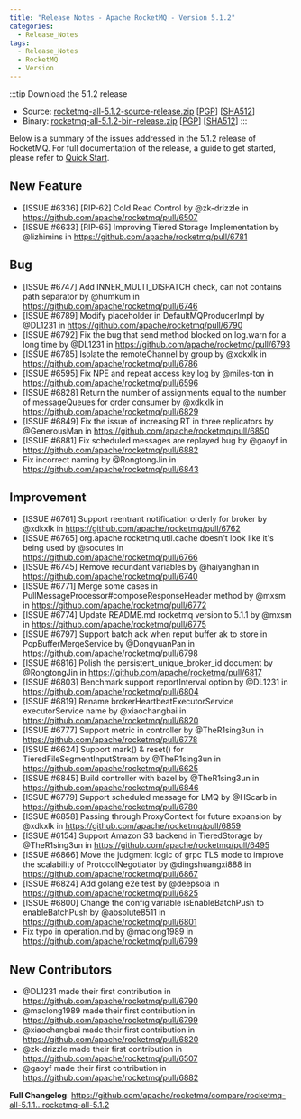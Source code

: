 ```yaml
---
title: "Release Notes - Apache RocketMQ - Version 5.1.2"
categories:
  - Release_Notes 
tags:
  - Release_Notes
  - RocketMQ
  - Version
---
```


:::tip    Download the 5.1.2 release
- Source: [rocketmq-all-5.1.2-source-release.zip](https://archive.apache.org/dist/rocketmq/5.1.2/rocketmq-all-5.1.2-source-release.zip) [[PGP](https://archive.apache.org/dist/rocketmq/5.1.2/rocketmq-all-5.1.2-source-release.zip.asc)] [[SHA512](https://archive.apache.org/dist/rocketmq/5.1.2/rocketmq-all-5.1.2-source-release.zip.sha512)]
- Binary: [rocketmq-all-5.1.2-bin-release.zip](https://archive.apache.org/dist/rocketmq/5.1.2/rocketmq-all-5.1.2-bin-release.zip) [[PGP](https://archive.apache.org/dist/rocketmq/5.1.2/rocketmq-all-5.1.2-bin-release.zip.asc)] [[SHA512](https://archive.apache.org/dist/rocketmq/5.1.2/rocketmq-all-5.1.2-bin-release.zip.sha512)]
:::
<!--truncate-->

Below is a summary of the issues addressed in the 5.1.2 release of RocketMQ. For full documentation of the release, a guide to get started, please refer to <a href='/docs/quickStart/01quickstart/'>Quick Start</a>.

## New Feature
* [ISSUE #6336] [RIP-62] Cold Read Control  by @zk-drizzle in https://github.com/apache/rocketmq/pull/6507
* [ISSUE #6633] [RIP-65] Improving Tiered Storage Implementation by @lizhimins in https://github.com/apache/rocketmq/pull/6781

## Bug
* [ISSUE #6747] Add INNER_MULTI_DISPATCH check, can not contains path separator by @humkum in https://github.com/apache/rocketmq/pull/6746
* [ISSUE #6789] Modify placeholder in DefaultMQProducerImpl by @DL1231 in https://github.com/apache/rocketmq/pull/6790
* [ISSUE #6792] Fix the bug that send method blocked on log.warn for a long time by @DL1231 in https://github.com/apache/rocketmq/pull/6793
* [ISSUE #6785] Isolate the remoteChannel by group by @xdkxlk in https://github.com/apache/rocketmq/pull/6786
* [ISSUE #6595] Fix NPE and repeat access key log by @miles-ton in https://github.com/apache/rocketmq/pull/6596
* [ISSUE #6828] Return the number of assignments equal to the number of messageQueues for order consumer by @xdkxlk in https://github.com/apache/rocketmq/pull/6829
* [ISSUE #6849] Fix the issue of increasing RT in three replicators by @GenerousMan in https://github.com/apache/rocketmq/pull/6850
* [ISSUE #6881] Fix scheduled messages are replayed bug by @gaoyf in https://github.com/apache/rocketmq/pull/6882
* Fix incorrect naming by @RongtongJin in https://github.com/apache/rocketmq/pull/6843

## Improvement
* [ISSUE #6761] Support reentrant notification orderly for broker by @xdkxlk in https://github.com/apache/rocketmq/pull/6762
* [ISSUE #6765] org.apache.rocketmq.util.cache doesn't look like it's being used  by @socutes in https://github.com/apache/rocketmq/pull/6766
* [ISSUE #6745] Remove redundant variables by @haiyanghan in https://github.com/apache/rocketmq/pull/6740
* [ISSUE #6771] Merge some cases in PullMessageProcessor#composeResponseHeader method by @mxsm in https://github.com/apache/rocketmq/pull/6772
* [ISSUE #6774] Update README.md rocketmq version to 5.1.1 by @mxsm in https://github.com/apache/rocketmq/pull/6775
* [ISSUE #6797] Support batch ack when reput buffer ak to store in PopBufferMergeService by @DongyuanPan in https://github.com/apache/rocketmq/pull/6798
* [ISSUE #6816] Polish the persistent_unique_broker_id document by @RongtongJin in https://github.com/apache/rocketmq/pull/6817
* [ISSUE #6803] Benchmark support reportInterval option by @DL1231 in https://github.com/apache/rocketmq/pull/6804
* [ISSUE #6819] Rename brokerHeartbeatExecutorService executorService name by @xiaochangbai in https://github.com/apache/rocketmq/pull/6820
* [ISSUE #6777] Support metric in controller by @TheR1sing3un in https://github.com/apache/rocketmq/pull/6778
* [ISSUE #6624] Support mark() & reset() for TieredFileSegmentInputStream by @TheR1sing3un in https://github.com/apache/rocketmq/pull/6625
* [ISSUE #6845] Build controller with bazel by @TheR1sing3un in https://github.com/apache/rocketmq/pull/6846
* [ISSUE #6779] Support scheduled message for LMQ by @HScarb in https://github.com/apache/rocketmq/pull/6780
* [ISSUE #6858] Passing through ProxyContext for future expansion by @xdkxlk in https://github.com/apache/rocketmq/pull/6859
* [ISSUE #6154] Support Amazon S3 backend in TieredStorage by @TheR1sing3un in https://github.com/apache/rocketmq/pull/6495
* [ISSUE #6866] Move the judgment logic of grpc TLS mode to improve the scalability of ProtocolNegotiator by @dingshuangxi888 in https://github.com/apache/rocketmq/pull/6867
* [ISSUE #6824] Add golang e2e test by @deepsola in https://github.com/apache/rocketmq/pull/6825
* [ISSUE #6800] Change the config variable isEnableBatchPush to enableBatchPush  by @absolute8511 in https://github.com/apache/rocketmq/pull/6801
* Fix typo in operation.md by @maclong1989 in https://github.com/apache/rocketmq/pull/6799


## New Contributors
* @DL1231 made their first contribution in https://github.com/apache/rocketmq/pull/6790
* @maclong1989 made their first contribution in https://github.com/apache/rocketmq/pull/6799
* @xiaochangbai made their first contribution in https://github.com/apache/rocketmq/pull/6820
* @zk-drizzle made their first contribution in https://github.com/apache/rocketmq/pull/6507
* @gaoyf made their first contribution in https://github.com/apache/rocketmq/pull/6882

**Full Changelog**: https://github.com/apache/rocketmq/compare/rocketmq-all-5.1.1...rocketmq-all-5.1.2